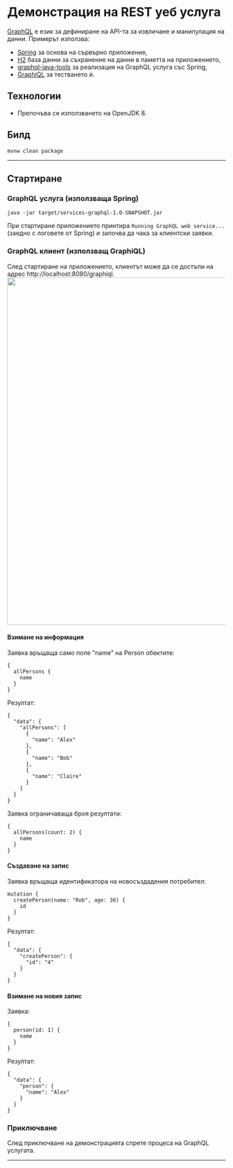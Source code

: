 ﻿# Демонстрация на REST уеб услуга

[GraphQL](https://en.wikipedia.org/wiki/GraphQL) е език за дефиниране на API-та за извличане и манипулация на данни. Примерът използва:
- [Spring](https://en.wikipedia.org/wiki/Spring_Framework) за основа на сървърно приложение, 
- [H2](https://www.h2database.com/html/main.html) база данни за съхранение на данни в паметта на приложението, 
- [graphql-java-tools](https://mvnrepository.com/artifact/com.graphql-java/graphql-java-tools) за реализация на GraphQL услуга със Spring,
- [GraphiQL](https://github.com/graphql/graphiql) за тестването ѝ.

## Технологии
- Препочъва се използването на OpenJDK 8.

## Билд
```
mvnw clean package
```

---

## Стартиране

### GraphQL услуга (използваща Spring)
```
java -jar target/services-graphql-1.0-SNAPSHOT.jar
```
При стартиране приложението принтира `Running GraphQL web service...` (заедно с логовете от Spring) и започва да чака за клиентски заявки. 


### GraphQL клиент (използващ GraphiQL)
След стартиране на приложението, клиентът може да се достъпи на адрес http://localhost:8080/graphiql. 
<img src="graphiql.png" width="800" />

#### Взимане на информация
Заявка връщаща само поле "name" на Person обектите:
```
{ 
  allPersons { 
    name 
  } 
}
```

Резултат:
```
{
  "data": {
    "allPersons": [
      {
        "name": "Alex"
      },
      {
        "name": "Bob"
      },
      {
        "name": "Claire"
      }
    ]
  }
}
```

Заявка ограничаваща броя резултати:
```
{ 
  allPersons(count: 2) { 
    name 
  } 
}
```

#### Създаване на запис
Заявка връщаща идентификатора на новосъздадения потребител:
```
mutation {
  createPerson(name: "Rob", age: 36) {
    id
  }
}
```

Резултат:
```
{
  "data": {
    "createPerson": {
      "id": "4"
    }
  }
}
```

#### Взимане на новия запис
Заявка:
```
{ 
  person(id: 1) { 
    name 
  } 
}
```

Резултат:
```
{
  "data": {
    "person": {
      "name": "Alex"
    }
  }
}
```

### Приключване
След приключване на демонстрацията спрете процеса на GraphQL услугата.

---
